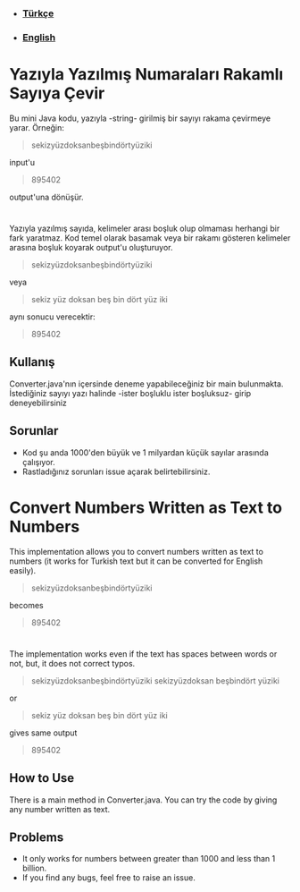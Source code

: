  - ### [Türkçe](#yazıyla-yazılmış-numaraları-rakamlı-sayıya-çevir)
 - ### [English](#convert-numbers-written-as-text-to-numbers)
# Yazıyla Yazılmış Numaraları Rakamlı Sayıya Çevir
Bu mini Java kodu, yazıyla -string- girilmiş bir sayıyı rakama çevirmeye yarar. Örneğin:
>sekizyüzdoksanbeşbindörtyüziki 

input'u
>895402

output'una dönüşür.
#
Yazıyla yazılmış sayıda, kelimeler arası boşluk olup olmaması herhangi bir fark yaratmaz. Kod temel olarak basamak veya bir rakamı gösteren kelimeler arasına boşluk koyarak output'u oluşturuyor.
>sekizyüzdoksanbeşbindörtyüziki 

veya
>sekiz yüz doksan beş bin dört yüz iki 

aynı sonucu verecektir:
>895402
## Kullanış
Converter.java'nın içersinde deneme yapabileceğiniz bir main bulunmakta. İstediğiniz sayıyı yazı halinde -ister boşluklu ister boşluksuz- girip deneyebilirsiniz
## Sorunlar

 - Kod şu anda 1000'den büyük ve 1 milyardan küçük sayılar arasında çalışıyor.
 - Rastladığınız sorunları issue açarak belirtebilirsiniz.
#  Convert Numbers Written as Text to Numbers

This implementation allows you to convert numbers written as text to numbers (it works for Turkish text but it can be converted for English easily). 
>sekizyüzdoksanbeşbindörtyüziki 

becomes 
>895402
#
The implementation works even if the text has spaces between words or not, but, it does not correct typos.
>sekizyüzdoksanbeşbindörtyüziki 
>sekizyüzdoksan beşbindört yüziki 
>
or
>sekiz yüz doksan beş bin dört yüz iki 

gives same output
>895402

## How to Use
There is a main method in Converter.java. You can try the code by giving any number written as text.
## Problems

 - It only works for numbers between greater than 1000 and less than 1 billion.
 - If you find any bugs, feel free to raise an issue.

